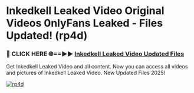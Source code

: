 # Inkedkell Leaked Video Original Videos 0nlyFans Leaked - Files Updated! (rp4d)

<h3>🔴 CLICK HERE 🌐==►► <a href="https://tinyurl.com/brd5kh86" rel="nofollow">Inkedkell Leaked Video Updated Files</a></h3>

Get Inkedkell Leaked Video and all content. Now you can access all videos and pictures of Inkedkell Leaked Video. New Updated Files 2025!

[![rp4d](https://i.imgur.com/K7sEzmb.gif)](https://tinyurl.com/brd5kh86)
